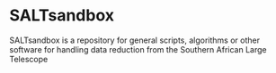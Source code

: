SALTsandbox
===========

SALTsandbox is a repository for general scripts, algorithms or other software for handling data reduction from the Southern African Large Telescope